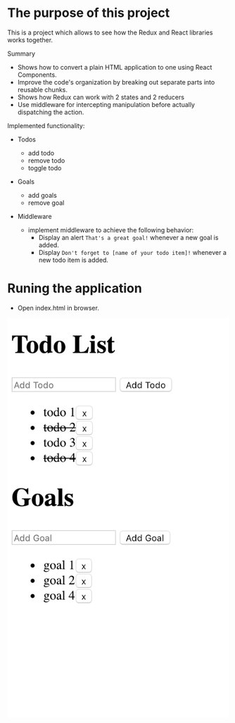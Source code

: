 # The purpose of this project
This is a project which allows to see how the Redux and React libraries works together. 

Summary  
 - Shows how to convert a plain HTML application to one using React Components.   
 - Improve the code's organization by breaking out separate parts into reusable chunks. 
 - Shows how Redux can work with 2 states and 2 reducers
 - Use middleware for intercepting manipulation before actually dispatching the action.

Implemented functionality:

 * Todos 
   * add todo
   * remove todo
   * toggle todo  
  
 * Goals  
   * add goals
   * remove goal
    
 * Middleware
   * implement middleware to achieve the following behavior:  
     * Display an alert ` That's a great goal! ` whenever a new goal is added.
     * Display ` Don't forget to [name of your todo item]! ` whenever a new todo item is added.

# Runing the application
 - Open index.html in browser.
 

 ![ScreenShot](img/todos-goals-ui.png)
